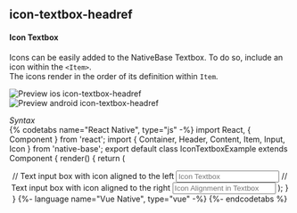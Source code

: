 ## icon-textbox-headref
#### Icon Textbox

Icons can be easily added to the NativeBase Textbox. To do so, include an icon within the <code>&lt;Item></code>. <br />
The icons render in the order of its definition within <code>Item</code>.<br />


![Preview ios icon-textbox-headref](https://github.com/GeekyAnts/NativeBase-KitchenSink/raw/v2.6.1/screenshots/ios/input-icon.png)
![Preview android icon-textbox-headref](https://github.com/GeekyAnts/NativeBase-KitchenSink/raw/v2.6.1/screenshots/android/input-icon.png)

*Syntax*        
{% codetabs name="React Native", type="js" -%}
import React, { Component } from 'react';
import { Container, Header, Content, Item, Input, Icon } from 'native-base';
export default class IconTextboxExample extends Component {
  render() {
    return (
      <Container>
        <Header />
        <Content>
          // Text input box with icon aligned to the left
          <Item>
            <Icon active name='home' />
            <Input placeholder='Icon Textbox'/>
          </Item>
          // Text input box with icon aligned to the right
          <Item>
            <Input placeholder='Icon Alignment in Textbox'/>
            <Icon active name='swap' />
          </Item>
        </Content>
      </Container>
    );
  }
}
{%- language name="Vue Native", type="vue" -%}
<template>
  <nb-container>
    <nb-header />
    <nb-content>
      <nb-form>
        <nb-item>
          <nb-icon active name="home" />
          <nb-input placeholder="Icon Textbox" />
        </nb-item>
        <nb-item>
          <nb-input placeholder="Icon Alignment in Textbox" />
          <nb-icon active name="swap" />
        </nb-item>
      </nb-form>
    </nb-content>
  </nb-container>
</template>
{%- endcodetabs %}
<br />
